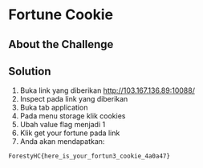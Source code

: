 # Fortune Cookie

## About the Challenge


## Solution
1. Buka link yang diberikan http://103.167.136.89:10088/
2. Inspect pada link yang diberikan
3. Buka tab application
4. Pada menu storage klik cookies
5. Ubah value flag menjadi 1
6. Klik get your fortune pada link
7. Anda akan mendapatkan: 

```
ForestyHC{here_is_your_fortun3_cookie_4a0a47}
```
